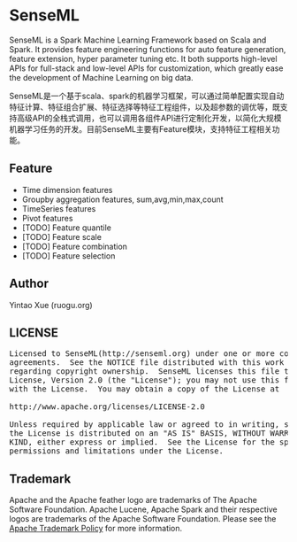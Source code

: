 # SenseML
SenseML is a Spark Machine Learning Framework based on Scala and Spark. It provides feature engineering functions for auto feature generation, feature extension, hyper parameter tuning etc. It both supports high-level APIs for full-stack and low-level APIs for customization, which greatly ease the development of Machine Learning on big data. 

SenseML是一个基于scala、spark的机器学习框架，可以通过简单配置实现自动特征计算、特征组合扩展、特征选择等特征工程组件，以及超参数的调优等，既支持高级API的全栈式调用，也可以调用各组件API进行定制化开发，以简化大规模机器学习任务的开发。目前SenseML主要有Feature模块，支持特征工程相关功能。

## Feature
* Time dimension features
* Groupby aggregation features, sum,avg,min,max,count
* TimeSeries features
* Pivot features
* [TODO] Feature quantile
* [TODO] Feature scale
* [TODO] Feature combination
* [TODO] Feature selection

## Author
Yintao Xue (ruogu.org)

## LICENSE

<pre>
Licensed to SenseML(http://senseml.org) under one or more contributor license 
agreements.  See the NOTICE file distributed with this work for additional information 
regarding copyright ownership.  SenseML licenses this file to you under the Apache 
License, Version 2.0 (the "License"); you may not use this file except in compliance 
with the License.  You may obtain a copy of the License at

http://www.apache.org/licenses/LICENSE-2.0

Unless required by applicable law or agreed to in writing, software distributed under 
the License is distributed on an "AS IS" BASIS, WITHOUT WARRANTIES OR CONDITIONS OF ANY 
KIND, either express or implied.  See the License for the specific language governing 
permissions and limitations under the License.
</pre>

## Trademark
Apache and the Apache feather logo are trademarks of The Apache Software Foundation. Apache Lucene, Apache Spark and their respective logos are trademarks of the Apache Software Foundation. Please see the [Apache Trademark Policy](http://www.apache.org/foundation/marks/) for more information.

